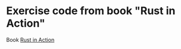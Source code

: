 # Exercise code from book "Rust in Action"
Book [Rust in Action](https://www.manning.com/books/rust-in-action)
